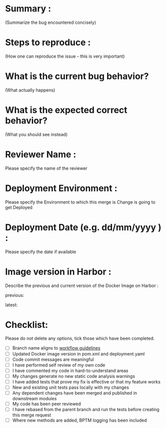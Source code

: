 # Summary :

(Summarize the bug encountered concisely)


# Steps to reproduce :

(How one can reproduce the issue - this is very important)


# What is the current bug behavior?

(What actually happens)


# What is the expected correct behavior?

(What you should see instead)


# Reviewer Name :
Please specify the name of the reviewer

# Deployment Environment :
Please specify the Environment to which this merge is Change is  going to get Deployed 

# Deployment Date (e.g. dd/mm/yyyy ) :
Please specify the date if available

# Image version  in Harbor :
Describe the previous and current version of the Docker Image on Harbor : 

 previous:
 
 latest:
 

# Checklist:
Please do not delete any options, tick those which have been completed.
- [ ] Branch name aligns to [workflow guidelines](https://office.bt.com/sites/consumer-online-engineering/ConsumerAdvisorcom%20Documents/Developer%20Guidelines/ccp-git-workflow.docx)
- [ ] Updated Docker image version in pom.xml and deployment.yaml
- [ ] Code commit messages are  meaningful
- [ ] I have performed self review of my own code
- [ ] I have commented my code in hard-to-understand areas
- [ ] My changes generate no new static code analysis warnings
- [ ] I have added tests that prove my fix is effective or that my feature works
- [ ] New and existing unit tests pass locally with my changes
- [ ] Any dependent changes have been merged and published in downstream modules
- [ ] My code has been peer reviewed
- [ ] I have rebased from the parent branch and run the tests before creating this merge request
- [ ] Where new methods are added, BPTM logging has been included